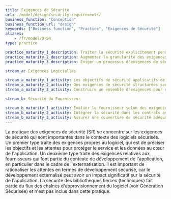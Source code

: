 ```yaml
---
title: Exigences de Sécurité
url: ./model/design/security-requirements/
business_function: "Conception"
business_function_url: "design"
keywords: ["Business function", "Practice", "Exigences de Sécurité"]
aliases:
    - /fr/model/D-SR
type: practice

practice_maturity_1_description: Traiter la sécurité explicitement pendant le processus d'exigences logicielles.
practice_maturity_2_description: Augmenter la granularité des exigences de sécurité découlant de la logique métier et des risques connus.
practice_maturity_3_description: Exiger un processus d'exigences de sécurité pour tous les projets logiciels et les dépendances de tierces parties.

stream_a: Exigences Logicielles

stream_a_maturity_1_activity: Les objectifs de sécurité applicatifs de haut niveau sont associés aux exigences fonctionnelles.
stream_a_maturity_2_activity: Des exigences de sécurité structurées sont disponibles et utilisées par les équipes de développeurs.
stream_a_maturity_3_activity: Construire un ensemble d'exigences pour utilisation par les équipes produits.

stream_b: Sécurité du Fournisseur

stream_b_maturity_1_activity: Évaluer le fournisseur selon des exigences de sécurité organisationnelles.
stream_b_maturity_2_activity: Intégrer la sécurité dans les contrats avec les fournisseurs afin de garantir la conformité avec les exigences de l'organisation.
stream_b_maturity_3_activity: Assurer une couverture de sécurité adéquate pour les fournisseurs externes en fournissant des objectifs clairs.
---
```


La pratique des exigences de sécurité (SR) se concentre sur les exigences de sécurité qui sont importantes dans le contexte des logiciels sécurisés. Un premier type traite des exigences propres au logiciel, qui est de préciser les objectifs et les attentes pour protéger le service et les données au cœur de l'application. Un deuxième type traite des exigences relatives aux fournisseurs qui font partie du contexte de développement de l'application, en particulier dans le cadre de l'externatisation. Il est important de rationaliser les attentes en termes de développement sécurisé, car le développement externalisé peut avoir un impact significatif sur la sécurité de l'application. La sécurité des bibliothèques tierces (techniques) fait partie du flux des chaînes d'approvisionnement du logiciel (voir Génération Sécurisée) et n'est pas inclus dans cette pratique.

